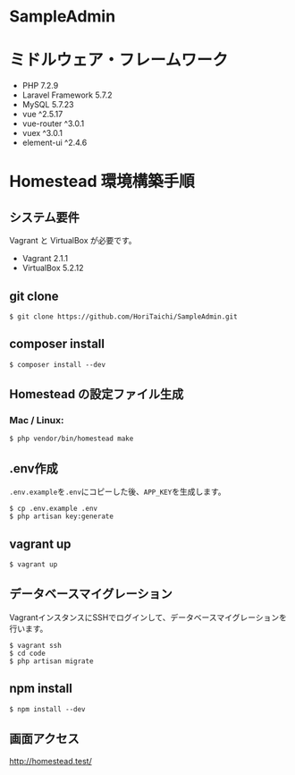 # SampleAdmin

# ミドルウェア・フレームワーク

- PHP 7.2.9
- Laravel Framework 5.7.2
- MySQL 5.7.23
- vue ^2.5.17
- vue-router ^3.0.1
- vuex ^3.0.1
- element-ui ^2.4.6

# Homestead 環境構築手順

## システム要件

Vagrant と VirtualBox が必要です。

- Vagrant 2.1.1
- VirtualBox 5.2.12

## git clone

```
$ git clone https://github.com/HoriTaichi/SampleAdmin.git
```

## composer install

```
$ composer install --dev
```

## Homestead の設定ファイル生成

### Mac / Linux:

```
$ php vendor/bin/homestead make
```

## .env作成

`.env.example`を`.env`にコピーした後、`APP_KEY`を生成します。

```
$ cp .env.example .env
$ php artisan key:generate
```

## vagrant up

```
$ vagrant up
```

## データベースマイグレーション

VagrantインスタンスにSSHでログインして、データベースマイグレーションを行います。

```
$ vagrant ssh
$ cd code
$ php artisan migrate
```

## npm install

```
$ npm install --dev
```


## 画面アクセス

http://homestead.test/



